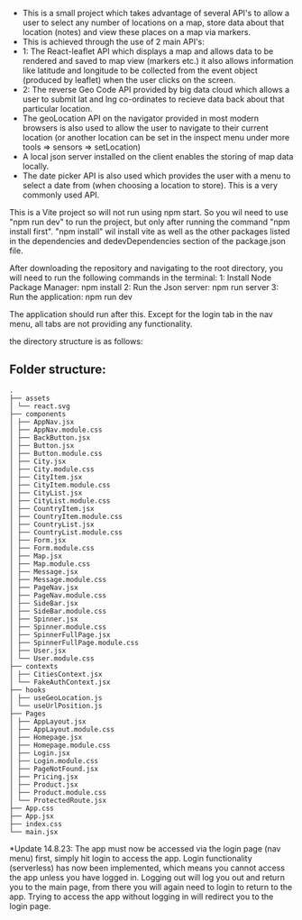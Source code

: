 - This is a small project which takes advantage of several API's to allow a user to select any number of locations on a map, store data
  about that location (notes) and view these places on a map via markers.
- This is achieved through the use of 2 main API's:
- 1: The React-leaflet API which displays a map and allows data to be rendered and saved to map view (markers etc.) it also allows
  information like latitude and longitude to be collected from the event object (produced by leaflet) when the user clicks on the screen.
- 2: The reverse Geo Code API provided by big data cloud which allows a user to submit lat and lng co-ordinates to recieve data back about
  that particular location.
- The geoLocation API on the navigator provided in most modern browsers is also used to allow the user to navigate to their current
  location (or another location can be set in the inspect menu under more tools => sensors => setLocation)
- A local json server installed on the client enables the storing of map data locally.
- The date picker API is also used which provides the user with a menu to select a date from (when choosing a location to store). This is a
  very commonly used API.

This is a Vite project so will not run using npm start. So you wil need to use "npm run dev" to run the project, but only after running the command "npm install first". "npm install" wil install vite as well as the other packages listed in the dependencies and dedevDependencies section of the package.json file.

After downloading the repository and navigating to the root directory, you will need to run the following commands in the terminal:
1: Install Node Package Manager: npm install
2: Run the Json server: npm run server
3: Run the application: npm run dev

The application should run after this.
Except for the login tab in the nav menu, all tabs are not providing any functionality.

the directory structure is as follows:

## Folder structure:
```
.
├── assets
│ └── react.svg
├── components
│ ├── AppNav.jsx
│ ├── AppNav.module.css
│ ├── BackButton.jsx
│ ├── Button.jsx
│ ├── Button.module.css
│ ├── City.jsx
│ ├── City.module.css
│ ├── CityItem.jsx
│ ├── CityItem.module.css
│ ├── CityList.jsx
│ ├── CityList.module.css
│ ├── CountryItem.jsx
│ ├── CountryItem.module.css
│ ├── CountryList.jsx
│ ├── CountryList.module.css
│ ├── Form.jsx
│ ├── Form.module.css
│ ├── Map.jsx
│ ├── Map.module.css
│ ├── Message.jsx
│ ├── Message.module.css
│ ├── PageNav.jsx
│ ├── PageNav.module.css
│ ├── SideBar.jsx
│ ├── SideBar.module.css
│ ├── Spinner.jsx
│ ├── Spinner.module.css
│ ├── SpinnerFullPage.jsx
│ ├── SpinnerFullPage.module.css
│ ├── User.jsx
│ └── User.module.css
├── contexts
│ ├── CitiesContext.jsx
│ └── FakeAuthContext.jsx
├── hooks
│ ├── useGeoLocation.js
│ └── useUrlPosition.js
├── Pages
│ ├── AppLayout.jsx
│ ├── AppLayout.module.css
│ ├── Homepage.jsx
│ ├── Homepage.module.css
│ ├── Login.jsx
│ ├── Login.module.css
│ ├── PageNotFound.jsx
│ ├── Pricing.jsx
│ ├── Product.jsx
│ ├── Product.module.css
│ └── ProtectedRoute.jsx
├── App.css
├── App.jsx
├── index.css
└── main.jsx
```



\*Update 14.8.23:
The app must now be accessed via the login page (nav menu) first, simply hit login to access the app.
Login functionality (serverless) has now been implemented, which means you cannot access the app unless you have logged in.
Logging out will log you out and return you to the main page, from there you will again need to login to return to the app.
Trying to access the app without logging in will redirect you to the login page.
